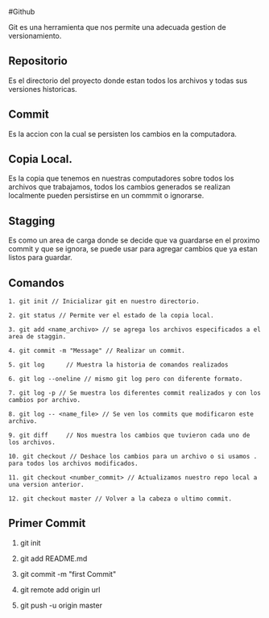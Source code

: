 ﻿#Github

Git es una herramienta que nos permite una adecuada gestion de versionamiento.

## Repositorio

Es el directorio del proyecto donde estan todos los archivos y todas sus versiones historicas.

## Commit

Es la accion con la cual se persisten los cambios en la computadora.

## Copia Local.

Es la copia que tenemos en nuestras computadores sobre todos los archivos que trabajamos,
todos los cambios generados se realizan localmente pueden persistirse en un commmit o ignorarse.

## Stagging

Es como un area de carga donde se decide que va guardarse en el proximo commit y que se ignora,
se puede usar para agregar cambios que ya estan listos para guardar.

## Comandos

	1. git init // Inicializar git en nuestro directorio.
	
	2. git status // Permite ver el estado de la copia local.
	
	3. git add <name_archivo> // se agrega los archivos especificados a el area de staggin.
	
	4. git commit -m "Message" // Realizar un commit. 
	
	5. git log 		// Muestra la historia de comandos realizados
	
	6. git log --oneline // mismo git log pero con diferente formato.
	
	7. git log -p // Se muestra los diferentes commit realizados y con los cambios por archivo.
	
	8. git log -- <name_file> // Se ven los commits que modificaron este archivo.
	
	9. git diff 	// Nos muestra los cambios que tuvieron cada uno de los archivos.
	
	10. git checkout // Deshace los cambios para un archivo o si usamos . para todos los archivos modificados.
	
	11. git checkout <number_commit> // Actualizamos nuestro repo local a una version anterior.
	
	12. git checkout master // Volver a la cabeza o ultimo commit.
## Primer Commit

1. git init

2. git add README.md

3. git commit -m "first Commit"

4. git remote add origin url

5. git push -u origin master


